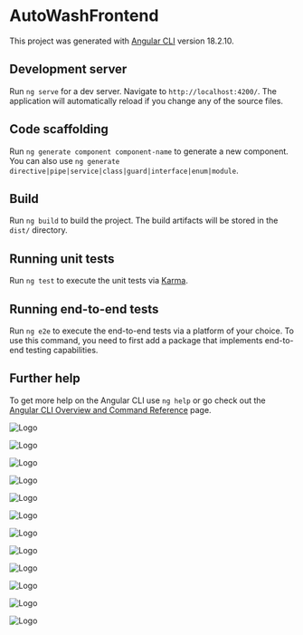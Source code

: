 # AutoWashFrontend

This project was generated with [Angular CLI](https://github.com/angular/angular-cli) version 18.2.10.

## Development server

Run `ng serve` for a dev server. Navigate to `http://localhost:4200/`. The application will automatically reload if you change any of the source files.

## Code scaffolding

Run `ng generate component component-name` to generate a new component. You can also use `ng generate directive|pipe|service|class|guard|interface|enum|module`.

## Build

Run `ng build` to build the project. The build artifacts will be stored in the `dist/` directory.

## Running unit tests

Run `ng test` to execute the unit tests via [Karma](https://karma-runner.github.io).

## Running end-to-end tests

Run `ng e2e` to execute the end-to-end tests via a platform of your choice. To use this command, you need to first add a package that implements end-to-end testing capabilities.

## Further help

To get more help on the Angular CLI use `ng help` or go check out the [Angular CLI Overview and Command Reference](https://angular.dev/tools/cli) page.

![Logo](assets/img/1.jpeg)

![Logo](assets//img/2.jpeg)

![Logo](assets//img/3.jpeg)

![Logo](assets/img/7.png)

![Logo](assets//img/8.png)

![Logo](assets//img/9.png)

![Logo](assets/img/10.png)

![Logo](assets//img/11.png)

![Logo](assets//img/12.png)

![Logo](assets/img/13.png)

![Logo](assets//img/14.png)

![Logo](assets//img/15.png)
